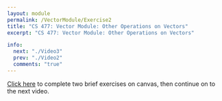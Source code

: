 ```yaml
---
layout: module
permalink: /VectorModule/Exercise2
title: "CS 477: Vector Module: Other Operations on Vectors"
excerpt: "CS 477: Vector Module: Other Operations on Vectors"

info:
  next: "./Video3"
  prev: "./Video2"
  comments: "true"
---
```


<p>
<a href = "https://ursinus.instructure.com/courses/12848/quizzes/16282">Click here</a> to complete two brief exercises on canvas, then continue on to the next video.
</p>